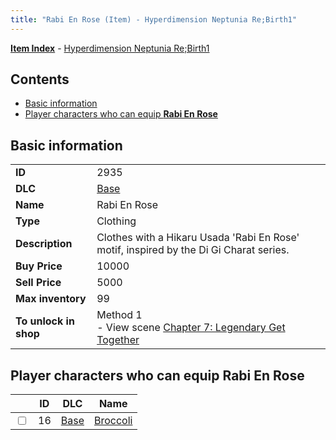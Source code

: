 ```yaml
---
title: "Rabi En Rose (Item) - Hyperdimension Neptunia Re;Birth1"
---
```


[**Item Index**](/neptunia/rb1/item/index.html) - [Hyperdimension Neptunia Re;Birth1](/neptunia/rb1)

## Contents

- [Basic information](#basic-information)
- [Player characters who can equip **Rabi En Rose**](#player-characters-who-can-equip-rabi-en-rose)

## Basic information

|   |   |
| -- | -- |
| **ID** | 2935 |
| **DLC** | [Base](/neptunia/rb1/dlc/1-base.html) |
| **Name** | Rabi En Rose |
| **Type** | Clothing |
| **Description** | Clothes with a Hikaru Usada 'Rabi En Rose' motif, inspired by the Di Gi Charat series. |
| **Buy Price** | 10000 |
| **Sell Price** | 5000 |
| **Max inventory** | 99 |
| **To unlock in shop** | Method 1<br />- View scene [Chapter 7: Legendary Get Together](/neptunia/rb1/scene/1-726-chapter-7-legendary-get-together.html) |

## Player characters who can equip **Rabi En Rose**

|    | ID | DLC | Name |
| -- | -- | --- | ---- |
| <input type="checkbox" id="rb1-player-1-16" class="trackbox" /> | 16 | [Base](/neptunia/rb1/dlc/1-base.html) | [Broccoli](/neptunia/rb1/player/1-16-broccoli.html) |
